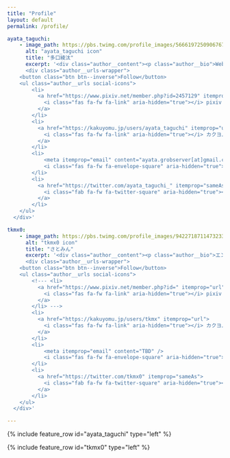```yaml
---
title: "Profile"
layout: default
permalink: /profile/

ayata_taguchi:
    - image_path: https://pbs.twimg.com/profile_images/566619725090676736/iD24NfRg_400x400.jpeg
      alt: "ayata_taguchi icon"
      title: "多口綾汰"
      excerpt: '<div class="author__content"><p class="author__bio">Webエンジニア．小説も絵もコードも書きます．エンジニアとしてはメタデータが好きです．</p></div>
      <div class="author__urls-wrapper">
    <button class="btn btn--inverse">Follow</button>
    <ul class="author__urls social-icons">
        <li>
          <a href="https://www.pixiv.net/member.php?id=2457129" itemprop="url">
            <i class="fas fa-fw fa-link" aria-hidden="true"></i> pixiv
          </a>
        </li>
        <li>
          <a href="https://kakuyomu.jp/users/ayata_taguchi" itemprop="url">
            <i class="fas fa-fw fa-link" aria-hidden="true"></i> カクヨム
          </a>
        </li>
        <li>
            <meta itemprop="email" content="ayata.grobserver[at]gmail.com" />
            <i class="fas fa-fw fa-envelope-square" aria-hidden="true"></i> ayata.grobserver[at]gmail.com
        </li>
        <li>
          <a href="https://twitter.com/ayata_taguchi_" itemprop="sameAs">
            <i class="fab fa-fw fa-twitter-square" aria-hidden="true"></i> @ayata_taguchi_
          </a>
        </li>
    </ul>
  </div>'

tkmx0:
    - image_path: https://pbs.twimg.com/profile_images/942271871147323392/omGuIKay_400x400.jpg
      alt: "tkmx0 icon"
      title: "さとみん"
      excerpt: '<div class="author__content"><p class="author__bio">エンジニア．小説も絵もコードも書きます．エンジニアとしては最適化が好きです．</p></div>
      <div class="author__urls-wrapper">
    <button class="btn btn--inverse">Follow</button>
    <ul class="author__urls social-icons">
        <!--- <li>
          <a href="https://www.pixiv.net/member.php?id=" itemprop="url">
            <i class="fas fa-fw fa-link" aria-hidden="true"></i> pixiv
          </a>
        </li> --->
        <li>
          <a href="https://kakuyomu.jp/users/tkmx" itemprop="url">
            <i class="fas fa-fw fa-link" aria-hidden="true"></i> カクヨム
          </a>
        </li>
        <li>
            <meta itemprop="email" content="TBD" />
            <i class="fas fa-fw fa-envelope-square" aria-hidden="true"></i> TBD
        </li>
        <li>
          <a href="https://twitter.com/tkmx0" itemprop="sameAs">
            <i class="fab fa-fw fa-twitter-square" aria-hidden="true"></i> @tkmx0
          </a>
        </li>
    </ul>
  </div>'

---
```


{% include feature_row id="ayata_taguchi" type="left" %}

{% include feature_row id="tkmx0" type="left" %}
